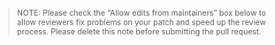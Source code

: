 > NOTE: Please check the “Allow edits from maintainers” box below to allow 
> reviewers fix problems on your patch and speed up the review process.
> Please delete this note before submitting the pull request.
